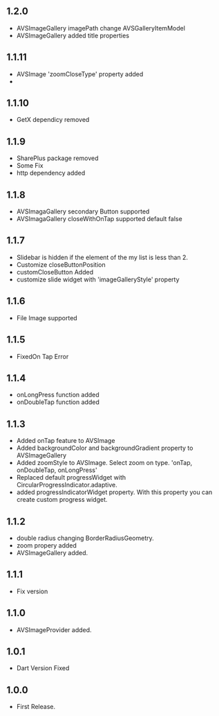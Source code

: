 ## 1.2.0

- AVSImageGallery imagePath change AVSGalleryItemModel
- AVSImageGallery added title properties


## 1.1.11

- AVSImage 'zoomCloseType' property added
- 

## 1.1.10

- GetX dependicy removed
  
## 1.1.9

- SharePlus package removed 
- Some Fix
- http dependency added

## 1.1.8

- AVSImagaGallery secondary Button supported
- AVSImagaGallery  closeWithOnTap supported default false

## 1.1.7

- Slidebar is hidden if the element of the my list is less than 2.
- Customize closeButtonPosition
- customCloseButton Added
- customize slide widget with 'imageGalleryStyle' property

## 1.1.6

- File Image supported

## 1.1.5

- FixedOn Tap Error

## 1.1.4

- onLongPress function added
- onDoubleTap function added

## 1.1.3

- Added onTap feature to AVSImage
- Added backgroundColor and backgroundGradient property to AVSImageGallery
- Added zoomStyle to AVSImage. Select zoom on type. 'onTap, onDoubleTap, onLongPress'
- Replaced default progressWidget with CircularProgressIndicator.adaptive.
- added progressIndicatorWidget property. With this property you can create custom progress widget.

## 1.1.2

- double radius changing BorderRadiusGeometry.
- zoom propery added
- AVSImageGallery added.

## 1.1.1

* Fix version

## 1.1.0

* AVSImageProvider added.

## 1.0.1

* Dart Version Fixed

## 1.0.0

* First Release.
